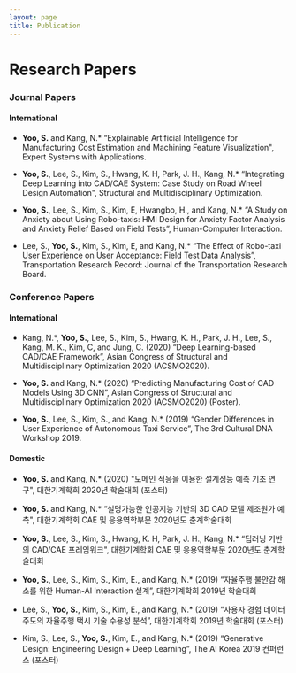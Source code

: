 ```yaml
---
layout: page
title: Publication
---
```

# Research Papers

### Journal Papers

#### International

- **Yoo, S.** and Kang, N.* “Explainable Artificial Intelligence for Manufacturing Cost Estimation and Machining Feature Visualization", Expert Systems with Applications.

- **Yoo, S.**, Lee, S., Kim, S., Hwang, K. H, Park, J. H., Kang, N.* “Integrating Deep Learning into CAD/CAE System: Case Study on Road Wheel Design Automation", Structural and Multidisciplinary Optimization.

- **Yoo, S.**, Lee, S., Kim, S., Kim, E, Hwangbo, H., and Kang, N.* “A Study on Anxiety about Using Robo-taxis: HMI Design for Anxiety Factor Analysis and Anxiety Relief Based on Field Tests”, Human-Computer Interaction.

- Lee, S., **Yoo, S.**, Kim, S., Kim, E, and Kang, N.* “The Effect of Robo-taxi User Experience on User Acceptance: Field Test Data Analysis”, Transportation Research Record: Journal of the Transportation Research Board.

### Conference Papers

#### International

- Kang, N.*, **Yoo, S.**, Lee, S., Kim, S., Hwang, K. H., Park, J. H., Lee, S., Kang, M. K., Kim, C, and Jung, C. (2020) “Deep Learning-based CAD/CAE Framework”, Asian Congress of Structural and Multidisciplinary Optimization 2020 (ACSMO2020).

- **Yoo, S.** and Kang, N.* (2020) “Predicting Manufacturing Cost of CAD Models Using 3D CNN”, Asian Congress of Structural and Multidisciplinary Optimization 2020 (ACSMO2020) (Poster).

- **Yoo, S.**, Lee, S., Kim, S., and Kang, N.* (2019) “Gender Differences in User Experience of Autonomous Taxi Service”, The 3rd Cultural DNA Workshop 2019.

#### Domestic

- **Yoo, S.** and Kang, N.* (2020) "도메인 적응을 이용한 설계성능 예측 기초 연구", 대한기계학회 2020년 학술대회 (포스터)

- **Yoo, S.** and Kang, N.* “설명가능한 인공지능 기반의 3D CAD 모델 제조원가 예측", 대한기계학회 CAE 및 응용역학부문 2020년도 춘계학술대회

- **Yoo, S.**, Lee, S., Kim, S., Hwang, K. H, Park, J. H., Kang, N.* “딥러닝 기반의 CAD/CAE 프레임워크", 대한기계학회 CAE 및 응용역학부문 2020년도 춘계학술대회

- **Yoo, S.**, Lee, S., Kim, S., Kim, E., and Kang, N.* (2019) “자율주행 불안감 해소를 위한 Human-AI Interaction 설계”, 대한기계학회 2019년 학술대회

- Lee, S., **Yoo, S.**, Kim, S., Kim, E., and Kang, N.* (2019) “사용자 경험 데이터 주도의 자율주행 택시 기술 수용성 분석”, 대한기계학회 2019년 학술대회 (포스터)

- Kim, S., Lee, S., **Yoo, S.**, Kim, E., and Kang, N.* (2019) “Generative Design: Engineering Design + Deep Learning”, The AI Korea 2019 컨퍼런스 (포스터)
